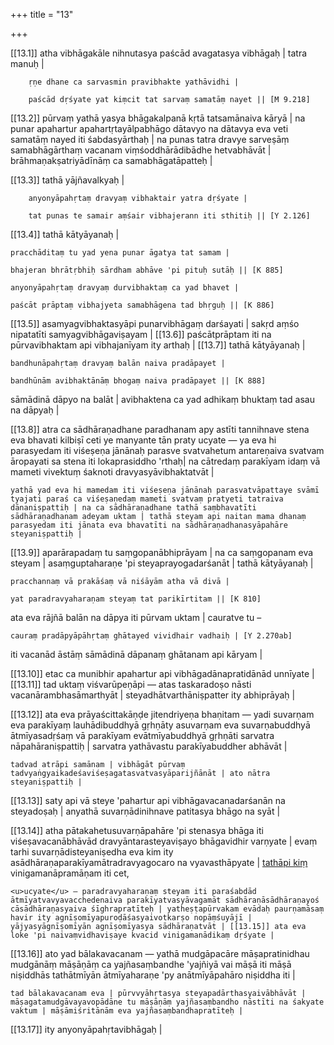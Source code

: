 +++
title = "13"

+++

[[13.1]] atha vibhāgakāle nihnutasya paścād avagatasya vibhāgaḥ | tatra manuḥ |

		ṛṇe dhane ca sarvasmin pravibhakte yathāvidhi |

		paścād dṛśyate yat kiṃcit tat sarvaṃ samatāṃ nayet || [M 9.218]

[[13.2]] pūrvaṃ yathā yasya bhāgakalpanā kṛtā tatsamānaiva kāryā | na punar apahartur apahartṛtayālpabhāgo dātavyo na dātavya eva veti samatāṃ nayed iti śabdasyārthaḥ | na punas tatra dravye sarveṣāṃ samabhāgārthaṃ vacanam viṃśoddhārādibādhe hetvabhāvāt | brāhmaṇakṣatriyādīnāṃ ca samabhāgatāpatteḥ |

[[13.3]] tathā yājñavalkyaḥ |

		anyonyāpahṛtaṃ dravyaṃ vibhaktair yatra dṛśyate |

		tat punas te samair aṃśair vibhajerann iti sthitiḥ || [Y 2.126]

[[13.4]] tathā kātyāyanaḥ |

	pracchāditaṃ tu yad yena punar āgatya tat samam |

	bhajeran bhrātṛbhiḥ sārdham abhāve 'pi pituḥ sutāḥ || [K 885]

	anyonyāpahṛtaṃ dravyaṃ durvibhaktaṃ ca yad bhavet |

	paścāt prāptaṃ vibhajyeta samabhāgena tad bhṛguḥ || [K 886]

[[13.5]] asamyagvibhaktasyāpi punarvibhāgaṃ darśayati | sakṛd aṃśo nipatatīti samyagvibhāgaviṣayam | [[13.6]] paścātprāptam iti na pūrvavibhaktam api vibhajanīyam ity arthaḥ | [[13.7]] tathā kātyāyanaḥ |

	bandhunāpahṛtaṃ dravyaṃ balān naiva pradāpayet |

	bandhūnām avibhaktānāṃ bhogaṃ naiva pradāpayet || [K 888]

sāmādinā dāpyo na balāt | avibhaktena ca yad adhikaṃ bhuktaṃ tad asau na dāpyaḥ |

[[13.8]] atra ca sādhāraṇadhane paradhanam apy astīti tannihnave stena eva bhavati kilbiṣī ceti ye manyante tān praty ucyate — ya eva hi parasyedam iti viśeṣeṇa jānānaḥ parasve svatvahetum antareṇaiva svatvam āropayati sa stena iti lokaprasiddho 'rthaḥ| na cātredaṃ parakīyam idaṃ vā mameti vivektuṃ śaknoti dravyasyāvibhaktatvāt |

	yathā yad eva hi mamedam iti viśeṣeṇa jānānaḥ parasvatvāpattaye svāmī tyajati paraś ca viśeṣaṇedaṃ mameti svatvaṃ pratyeti tatraiva dānaniṣpattiḥ | na ca sādhāraṇadhane tathā saṃbhavatīti sādhāraṇadhanam adeyam uktam | tathā steyam api naitan mama dhanaṃ parasyedam iti jānata eva bhavatīti na sādhāraṇadhanasyāpahāre steyaniṣpattiḥ |

[[13.9]] aparārapadaṃ tu saṃgopanābhiprāyam | na ca saṃgopanam eva steyam | asaṃguptaharaṇe 'pi steyaprayogadarśanāt | tathā kātyāyanaḥ |

	pracchannaṃ vā prakāśaṃ vā niśāyām atha vā divā |

	yat paradravyaharaṇam steyaṃ tat parikīrtitam || [K 810]

ata eva rājñā balān na dāpya iti pūrvam uktam | cauratve tu –

	cauraṃ pradāpyāpāhṛtaṃ ghātayed vividhair vadhaiḥ | [Y 2.270ab]

iti vacanād āstāṃ sāmādinā dāpanaṃ ghātanam api kāryam |

[[13.10]] etac ca munibhir apahartur api vibhāgadānapratidānād unnīyate | [[13.11]] tad uktaṃ viśvarūpeṇāpi — atas taskaradoṣo nāsti vacanārambhasāmarthyāt | steyadhātvarthāniṣpatter ity abhiprāyaḥ |

[[13.12]] ata eva prāyaścittakāṇḍe jitendriyeṇa bhaṇitam — yadi suvarṇam eva parakīyaṃ lauhādibuddhyā gṛhṇāty asuvarṇam eva suvarṇabuddhyā ātmīyasadṛśaṃ vā parakīyam evātmīyabuddhyā gṛhṇāti sarvatra nāpahāraniṣpattiḥ | sarvatra yathāvastu parakīyabuddher abhāvāt |

	tadvad atrāpi samānam | vibhāgāt pūrvaṃ tadvyaṅgyaikadeśaviśeṣagatasvatvasyāparijñānāt | ato nātra steyaniṣpattiḥ |

[[13.13]] saty api vā steye 'pahartur api vibhāgavacanadarśanān na steyadoṣaḥ | anyathā suvarṇādinihnave patitasya bhāgo na syāt |

[[13.14]] atha pātakahetusuvarṇāpahāre 'pi stenasya bhāga iti viśeṣavacanābhāvād dravyāntarasteyaviṣayo bhāgavidhir varṇyate | evaṃ tarhi suvarṇādisteyaniṣedha eva kim ity asādhāraṇaparakīyamātradravyagocaro na vyavasthāpyate | <u>tathāpi kiṃ</u> vinigamanāpramāṇam iti cet,

	<u>ucyate</u> — paradravyaharaṇaṃ steyam iti paraśabdād ātmīyatvavyavacchedenaiva parakīyatvasyāvagamāt sādhāraṇāsādhāraṇayoś cāsādhāraṇasyaiva śīghrapratīteḥ | yatheṣṭapūrvakam evādaḥ paurṇamāsaṃ havir ity agnīṣomīyapuroḍāśasyaivotkarṣo nopāṃśuyājī | yājyasyāgnīṣomīyān agnīṣomīyasya sādhāraṇatvāt | [[13.15]] ata eva loke 'pi naivaṃvidhaviṣaye kvacid vinigamanādikaṃ dṛśyate |

[[13.16]] ato yad bālakavacanam — yathā mudgāpacāre māṣapratinidhau mudgānāṃ māṣāṇāṃ ca yajñasaṃbandhe 'yajñiyā vai māṣā iti māṣā niṣiddhās tathātmīyān ātmīyaharaṇe 'py anātmīyāpahāro niṣiddha iti |

	tad bālakavacanam eva | pūrvvyāhṛtasya steyapadārthasyaivābhāvāt | māṣagatamudgāvayavopādāne tu māṣāṇāṃ yajñasaṃbandho nāstīti na śakyate vaktum | māṣāmiśritānām eva yajñasaṃbandhapratīteḥ |

[[13.17]] ity anyonyāpahṛtavibhāgaḥ |
